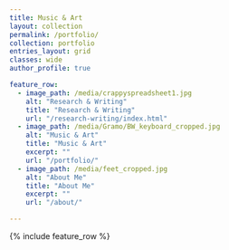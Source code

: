 ```yaml
---
title: Music & Art
layout: collection
permalink: /portfolio/
collection: portfolio
entries_layout: grid
classes: wide
author_profile: true

feature_row:
  - image_path: /media/crappyspreadsheet1.jpg
    alt: "Research & Writing"
    title: "Research & Writing"
    url: "/research-writing/index.html"
  - image_path: /media/Gramo/BW_keyboard_cropped.jpg
    alt: "Music & Art"
    title: "Music & Art"
    excerpt: ""
    url: "/portfolio/"
  - image_path: /media/feet_cropped.jpg
    alt: "About Me"
    title: "About Me"
    excerpt: ""
    url: "/about/"

---
```

{% include feature_row  %}
